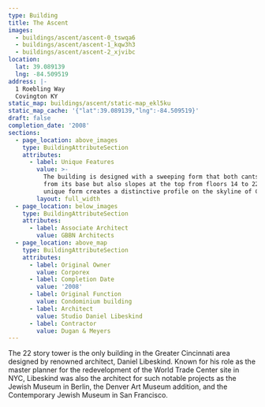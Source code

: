 ```yaml
---
type: Building
title: The Ascent
images:
  - buildings/ascent/ascent-0_tswqa6
  - buildings/ascent/ascent-1_kqw3h3
  - buildings/ascent/ascent-2_xjvibc
location:
  lat: 39.089139
  lng: -84.509519
address: |-
  1 Roebling Way
  Covington KY
static_map: buildings/ascent/static-map_ekl5ku
static_map_cache: '{"lat":39.089139,"lng":-84.509519}'
draft: false
completion_date: '2008'
sections:
  - page_location: above_images
    type: BuildingAttributeSection
    attributes:
      - label: Unique Features
        value: >-
          The building is designed with a sweeping form that both cants outward
          from its base but also slopes at the top from floors 14 to 22.  Its
          unique form creates a distinctive profile on the skyline of Covington.
        layout: full_width
  - page_location: below_images
    type: BuildingAttributeSection
    attributes:
      - label: Associate Architect
        value: GBBN Architects
  - page_location: above_map
    type: BuildingAttributeSection
    attributes:
      - label: Original Owner
        value: Corporex
      - label: Completion Date
        value: '2008'
      - label: Original Function
        value: Condominium building
      - label: Architect
        value: Studio Daniel Libeskind
      - label: Contractor
        value: Dugan & Meyers
---
```


The 22 story tower is the only building in the Greater Cincinnati area designed by renowned architect, Daniel Libeskind. Known for his role as the master planner for the redevelopment of the World Trade Center site in NYC, Libeskind was also the architect for such notable projects as the Jewish Museum in Berlin, the Denver Art Museum addition, and the Contemporary Jewish Museum in San Francisco.
